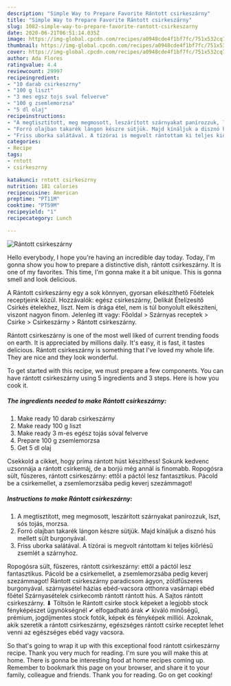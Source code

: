 ```yaml
---
description: "Simple Way to Prepare Favorite Rántott csirkeszárny"
title: "Simple Way to Prepare Favorite Rántott csirkeszárny"
slug: 1082-simple-way-to-prepare-favorite-rantott-csirkeszarny
date: 2020-06-21T06:51:14.035Z
image: https://img-global.cpcdn.com/recipes/a0948cde4f1bf7fc/751x532cq70/rantott-csirkeszarny-recept-foto.jpg
thumbnail: https://img-global.cpcdn.com/recipes/a0948cde4f1bf7fc/751x532cq70/rantott-csirkeszarny-recept-foto.jpg
cover: https://img-global.cpcdn.com/recipes/a0948cde4f1bf7fc/751x532cq70/rantott-csirkeszarny-recept-foto.jpg
author: Ada Flores
ratingvalue: 4.4
reviewcount: 29997
recipeingredient:
- "10 darab csirkeszrny"
- "100 g liszt"
- "3 mes egsz tojs sval felverve"
- "100 g zsemlemorzsa"
- "5 dl olaj"
recipeinstructions:
- "A megtisztított, meg megmosott, leszárított szárnyakat panírozzuk, lszt, sós tojás, morzsa."
- "Forró olajban takarék lángon készre sütjük. Majd kínáljuk a disznó hús mellett sült burgonyával."
- "Friss uborka salátával. A tízórai is megvolt rántottam ki teljes kiőrlésű zsemlét a szárnyhoz."
categories:
- Recipe
tags:
- rntott
- csirkeszrny

katakunci: rntott csirkeszrny 
nutrition: 181 calories
recipecuisine: American
preptime: "PT11M"
cooktime: "PT59M"
recipeyield: "1"
recipecategory: Lunch

---
```



![Rántott csirkeszárny](https://img-global.cpcdn.com/recipes/a0948cde4f1bf7fc/751x532cq70/rantott-csirkeszarny-recept-foto.jpg)

Hello everybody, I hope you're having an incredible day today. Today, I'm gonna show you how to prepare a distinctive dish, rántott csirkeszárny. It is one of my favorites. This time, I'm gonna make it a bit unique. This is gonna smell and look delicious.

A Rántott csirkeszárny egy a sok könnyen, gyorsan elkészíthető Főételek receptjeink közül. Hozzávalók: egész csirkeszárny, Delikát Ételízesítő Csirkés ételekhez, liszt. Nem is drága étel, nem is túl bonyolult elkészíteni, viszont nagyon finom. Jelenleg itt vagy: Főoldal &gt; Szárnyas receptek &gt; Csirke &gt; Csirkeszárny &gt; Rántott csirkeszárny.

Rántott csirkeszárny is one of the most well liked of current trending foods on earth. It is appreciated by millions daily. It's easy, it is fast, it tastes delicious. Rántott csirkeszárny is something that I've loved my whole life. They are nice and they look wonderful.


To get started with this recipe, we must prepare a few components. You can have rántott csirkeszárny using 5 ingredients and 3 steps. Here is how you cook it.

<!--inarticleads1-->

##### The ingredients needed to make Rántott csirkeszárny:

1. Make ready 10 darab csirkeszárny
1. Make ready 100 g liszt
1. Make ready 3 m-es egész tojás sóval felverve
1. Prepare 100 g zsemlemorzsa
1. Get 5 dl olaj


Csekkold a cikket, hogy príma rántott húst készíthess! Sokunk kedvenc uzsonnája a rántott csirkemáj, de a borjú még annál is finomabb. Ropogósra sült, fűszeres, rántott csirkeszárny: ettől a páctól lesz fantasztikus. Pácold be a csirkemellet, a zsemlemorzsába pedig keverj szezámmagot! 

<!--inarticleads2-->

##### Instructions to make Rántott csirkeszárny:

1. A megtisztított, meg megmosott, leszárított szárnyakat panírozzuk, lszt, sós tojás, morzsa.
1. Forró olajban takarék lángon készre sütjük. Majd kínáljuk a disznó hús mellett sült burgonyával.
1. Friss uborka salátával. A tízórai is megvolt rántottam ki teljes kiőrlésű zsemlét a szárnyhoz.


Ropogósra sült, fűszeres, rántott csirkeszárny: ettől a páctól lesz fantasztikus. Pácold be a csirkemellet, a zsemlemorzsába pedig keverj szezámmagot! Rántott csirkeszárny paradicsom ágyon, zöldfűszeres burgonyával. szárnyasétel házias ebéd-vacsora otthonra vasárnapi ebéd főétel Szárnyasételek csirkecomb rántott rántott hús. A Sajtos rántott csirkeszárny. ⬇ Töltsön le Rántott csirke stock képeket a legjobb stock fényképészet ügynökségnél ✔ elfogadható árak ✔ kiváló minőségű, prémium, jogdíjmentes stock fotók, képek és fényképek milliói. Azoknak, akik szeretik a rántott csirkeszárny, egészséges rántott csirke receptet lehet venni az egészséges ebéd vagy vacsora. 

So that's going to wrap it up with this exceptional food rántott csirkeszárny recipe. Thank you very much for reading. I'm sure you will make this at home. There is gonna be interesting food at home recipes coming up. Remember to bookmark this page on your browser, and share it to your family, colleague and friends. Thank you for reading. Go on get cooking!

